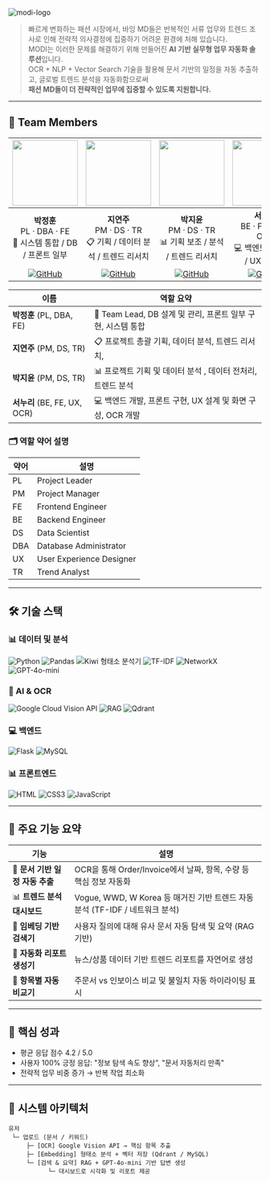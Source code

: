 
![modi-logo](https://github.com/your-org/modi/assets/your-logo.png)

> 빠르게 변화하는 패션 시장에서, 바잉 MD들은 반복적인 서류 업무와 트렌드 조사로 인해 전략적 의사결정에 집중하기 어려운 환경에 처해 있습니다.  
> MODI는 이러한 문제를 해결하기 위해 만들어진 **AI 기반 실무형 업무 자동화 솔루션**입니다.  
> OCR + NLP + Vector Search 기술을 활용해 문서 기반의 일정을 자동 추출하고, 글로벌 트렌드 분석을 자동화함으로써  
> **패션 MD들이 더 전략적인 업무에 집중할 수 있도록 지원합니다.**

---

## 👥 Team Members

| [<img src="https://avatars.githubusercontent.com/u/00000001?v=4" width="130"/>](#) | [<img src="https://avatars.githubusercontent.com/u/00000002?v=4" width="130"/>](#) | [<img src="https://avatars.githubusercontent.com/u/00000003?v=4" width="130"/>](#) | [<img src="https://avatars.githubusercontent.com/u/00000004?v=4" width="130"/>](#) |
| :--: | :--: | :--: | :--: |
| **박정훈**<br>PL · DBA · FE<br>🧠 시스템 통합 / DB / 프론트 일부 | **지연주**<br>PM · DS · TR<br>📋 기획 / 데이터 분석 / 트렌드 리서치 | **박지윤**<br>PM · DS · TR<br>📊 기획 보조 / 분석 / 트렌드 리서치 | **서누리**<br>BE · FE · UX · OCR<br>💻 백엔드 / 프론트 / UX / OCR |
| [![GitHub](https://img.shields.io/badge/GitHub-Link-181717?logo=github)](https://github.com/junghoon) | [![GitHub](https://img.shields.io/badge/GitHub-Link-181717?logo=github)](https://github.com/yeonju) | [![GitHub](https://img.shields.io/badge/GitHub-Link-181717?logo=github)](https://github.com/jiyoon) | [![GitHub](https://img.shields.io/badge/GitHub-Link-181717?logo=github)](https://github.com/nuri) |

| 이름            | 역할 요약 |
|-----------------|--------------------------------------------------------|
| **박정훈** (PL, DBA, FE)       | 🧠 Team Lead, DB 설계 및 관리, 프론트 일부 구현, 시스템 통합 |
| **지연주** (PM, DS, TR)        | 📋 프로젝트 총괄 기획, 데이터 분석, 트렌드 리서치,  |
| **박지윤** (PM, DS, TR)        | 📊 프로젝트 기획 및 데이터 분석 , 데이터 전처리, 트렌드 분석 |
| **서누리** (BE, FE, UX, OCR)  | 💻 백엔드 개발, 프론트 구현, UX 설계 및 화면 구성, OCR 개발 |

### 🗂 역할 약어 설명

| 약어 | 설명                       |
|------|----------------------------|
| PL   | Project Leader             |
| PM   | Project Manager            |
| FE   | Frontend Engineer          |
| BE   | Backend Engineer           |
| DS   | Data Scientist             |
| DBA  | Database Administrator     |
| UX   | User Experience Designer   |
| TR   | Trend Analyst              |

---

## 🛠 기술 스택

### 📊 데이터 및 분석

![Python](https://img.shields.io/badge/Python-3.10-blue?logo=python&logoColor=white)
![Pandas](https://img.shields.io/badge/Pandas-150458?logo=pandas&logoColor=white)
![Kiwi 형태소 분석기](https://img.shields.io/badge/Kiwi-Tokenize-FFB6C1?logoColor=white)
![TF-IDF](https://img.shields.io/badge/TF--IDF-분석-FFD700)
![NetworkX](https://img.shields.io/badge/NetworkX-그래프분석-6495ED)
![GPT-4o-mini](https://img.shields.io/badge/LLM-GPT--4o--mini-blueviolet?logo=openai)

### 🧠 AI & OCR

![Google Cloud Vision API](https://img.shields.io/badge/Google_Vision_OCR-F44336?logo=googlecloud&logoColor=white)
![RAG](https://img.shields.io/badge/RAG-검색_기반_생성-F57C00?logo=openai&logoColor=white)
![Qdrant](https://img.shields.io/badge/Qdrant-벡터DB-008080?logo=qdrant)

### 💻 백엔드

![Flask](https://img.shields.io/badge/Flask-2.2-black?logo=flask&logoColor=white)
![MySQL](https://img.shields.io/badge/MySQL-Relational_DB-4479A1?logo=mysql&logoColor=white)

### 📊 프론트엔드

![HTML](https://img.shields.io/badge/HTML5-E34F26?logo=html5&logoColor=white)
![CSS3](https://img.shields.io/badge/CSS3-1572B6?logo=css3&logoColor=white)
![JavaScript](https://img.shields.io/badge/JavaScript-F7DF1E?logo=javascript&logoColor=black)

---

## 📌 주요 기능 요약

| 기능 | 설명 |
|------|------|
| 🧾 **문서 기반 일정 자동 추출** | OCR을 통해 Order/Invoice에서 날짜, 항목, 수량 등 핵심 정보 자동화 |
| 📊 **트렌드 분석 대시보드** | Vogue, WWD, W Korea 등 매거진 기반 트렌드 자동 분석 (TF-IDF / 네트워크 분석) |
| 🔎 **임베딩 기반 검색기** | 사용자 질의에 대해 유사 문서 자동 탐색 및 요약 (RAG 기반) |
| 🧠 **자동화 리포트 생성기** | 뉴스/상품 데이터 기반 트렌드 리포트를 자연어로 생성 |
| 🧮 **항목별 자동 비교기** | 주문서 vs 인보이스 비교 및 불일치 자동 하이라이팅 표시 |

---

## 🎯 핵심 성과

- 평균 응답 점수 4.2 / 5.0  
- 사용자 100% 긍정 응답: "정보 탐색 속도 향상", "문서 자동처리 만족"
- 전략적 업무 비중 증가 → 반복 작업 최소화

---

## 🧭 시스템 아키텍처

```plaintext
유저
 └─ 업로드 (문서 / 키워드)
     ├─ [OCR] Google Vision API → 핵심 항목 추출
     ├─ [Embedding] 형태소 분석 + 벡터 저장 (Qdrant / MySQL)
     └─ [검색 & 요약] RAG + GPT-4o-mini 기반 답변 생성
           └─ 대시보드로 시각화 및 리포트 제공
```

